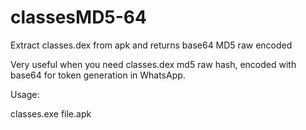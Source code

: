 classesMD5-64
=============

Extract classes.dex from apk and returns base64 MD5 raw encoded

Very useful when you need classes.dex md5 raw hash, encoded with base64 for token generation in WhatsApp.

Usage:

classes.exe file.apk
